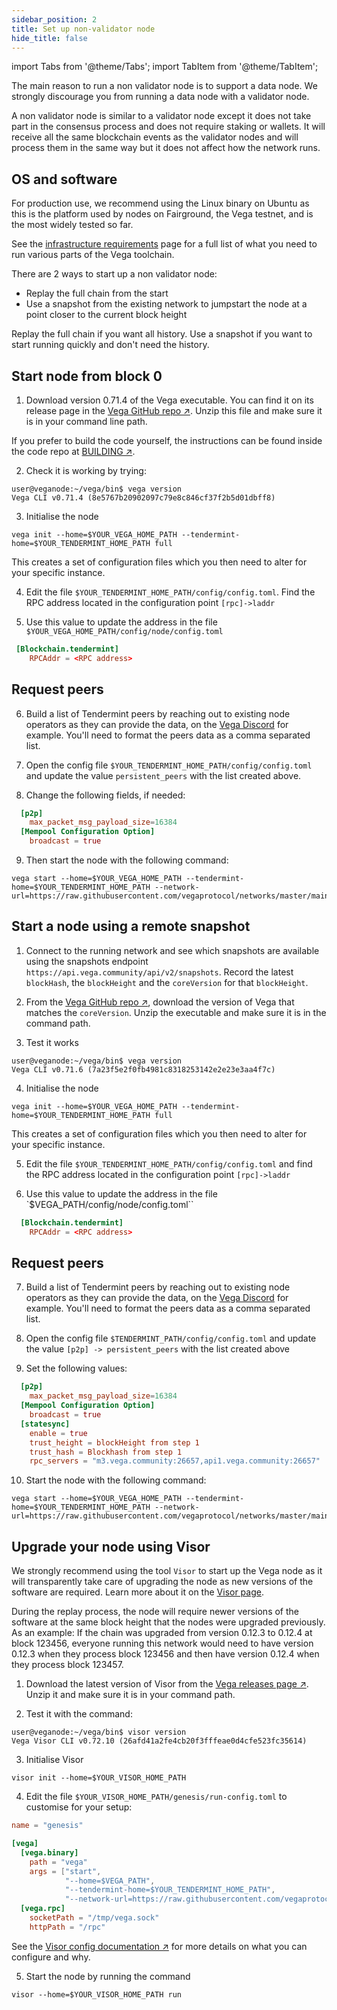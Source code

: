 ```yaml
---
sidebar_position: 2
title: Set up non-validator node
hide_title: false
---
```

import Tabs from '@theme/Tabs';
import TabItem from '@theme/TabItem';

The main reason to run a non validator node is to support a data node. We strongly discourage you from running a data node with a validator node.

A non validator node is similar to a validator node except it does not take part in the consensus process and does not require staking or wallets. It will receive all the same blockchain events as the validator nodes and will process them in the same way but it does not affect how the network runs. 

## OS and software
For production use, we recommend using the Linux binary on Ubuntu as this is the platform used by nodes on Fairground, the Vega testnet, and is the most widely tested so far.

See the [infrastructure requirements](../requirements/infrastructure.md) page for a full list of what you need to run various parts of the Vega toolchain.

There are 2 ways to start up a non validator node:
* Replay the full chain from the start
* Use a snapshot from the existing network to jumpstart the node at a point closer to the current block height

Replay the full chain if you want all history. Use a snapshot if you want to start running quickly and don't need the history.

## Start node from block 0

1. Download version 0.71.4 of the Vega executable. You can find it on its release page in the [Vega GitHub repo ↗](https://github.com/vegaprotocol/vega/releases/tag/v0.71.4%2Bfix). Unzip this file and make sure it is in your command line path.

If you prefer to build the code yourself, the instructions can be found inside the code repo at [BUILDING ↗](https://github.com/vegaprotocol/vega/blob/develop/BUILDING.md).

2. Check it is working by trying:

```
user@veganode:~/vega/bin$ vega version
Vega CLI v0.71.4 (8e5767b20902097c79e8c846cf37f2b5d01dbff8)

```

3. Initialise the node 

```
vega init --home=$YOUR_VEGA_HOME_PATH --tendermint-home=$YOUR_TENDERMINT_HOME_PATH full
```

This creates a set of configuration files which you then need to alter for your specific instance.

4. Edit the file `$YOUR_TENDERMINT_HOME_PATH/config/config.toml`. Find the RPC address located in the configuration point `[rpc]->laddr`
 
5. Use this value to update the address in the file `$YOUR_VEGA_HOME_PATH/config/node/config.toml`

```toml
 [Blockchain.tendermint]
    RPCAddr = <RPC address>
```
## Request peers
6. Build a list of Tendermint peers by reaching out to existing node operators as they can provide the data, on the [Vega Discord](https://vega.xyz/discord) for example. You'll need to format the peers data as a comma separated list.

7. Open the config file `$YOUR_TENDERMINT_HOME_PATH/config/config.toml` and update the value `persistent_peers` with the list created above.

8. Change the following fields, if needed:

```toml
  [p2p]
    max_packet_msg_payload_size=16384
  [Mempool Configuration Option]
    broadcast = true
``` 

9. Then start the node with the following command:

```script
vega start --home=$YOUR_VEGA_HOME_PATH --tendermint-home=$YOUR_TENDERMINT_HOME_PATH --network-url=https://raw.githubusercontent.com/vegaprotocol/networks/master/mainnet1/genesis.json
```

## Start a node using a remote snapshot

1. Connect to the running network and see which snapshots are available using the snapshots endpoint `https://api.vega.community/api/v2/snapshots`. Record the latest `blockHash`, the `blockHeight` and the `coreVersion` for that `blockHeight`.

2. From the [Vega GitHub repo ↗](https://github.com/vegaprotocol/vega/releases), download the version of Vega that matches the `coreVersion`. Unzip the executable and make sure it is in the command path.

3. Test it works
```script
user@veganode:~/vega/bin$ vega version
Vega CLI v0.71.6 (7a23f5e2f0fb4981c8318253142e2e23e3aa4f7c)
```

4. Initialise the node 

```script
vega init --home=$YOUR_VEGA_HOME_PATH --tendermint-home=$YOUR_TENDERMINT_HOME_PATH full
```

This creates a set of configuration files which you then need to alter for your specific instance.

5. Edit the file `$YOUR_TENDERMINT_HOME_PATH/config/config.toml` and find the RPC address located in the configuration point `[rpc]->laddr`

6. Use this value to update the address in the file `$VEGA_PATH/config/node/config.toml``

```toml
  [Blockchain.tendermint]
    RPCAddr = <RPC address>
```
## Request peers
7. Build a list of Tendermint peers by reaching out to existing node operators as they can provide the data, on the [Vega Discord](https://vega.xyz/discord) for example. You'll need to format the peers data as a comma separated list.

8. Open the config file `$TENDERMINT_PATH/config/config.toml` and update the value `[p2p] -> persistent_peers` with the list created above

9. Set the following values:

```toml
  [p2p]
    max_packet_msg_payload_size=16384
  [Mempool Configuration Option]
    broadcast = true
  [statesync]
    enable = true
    trust_height = blockHeight from step 1
    trust_hash = Blockhash from step 1
    rpc_servers = "m3.vega.community:26657,api1.vega.community:26657"
```

10. Start the node with the following command:

```script
vega start --home=$YOUR_VEGA_HOME_PATH --tendermint-home=$YOUR_TENDERMINT_HOME_PATH --network-url=https://raw.githubusercontent.com/vegaprotocol/networks/master/mainnet1/genesis.json
```

## Upgrade your node using Visor
We strongly recommend using the tool `Visor` to start up the Vega node as it will transparently take care of upgrading the node as new versions of the software are required. Learn more about it on the [Visor page](../visor.md).

During the replay process, the node will require newer versions of the software at the same block height that the nodes were upgraded previously. As an example: If the chain was upgraded from version 0.12.3 to 0.12.4 at block 123456, everyone running this network would need to have version 0.12.3 when they process block 123456 and then have version 0.12.4 when they process block 123457.

1. Download the latest version of Visor from the [Vega releases page ↗](https://github.com/vegaprotocol/vega/releases/). Unzip it and make sure it is in your command path.

2. Test it with the command:

```script
user@veganode:~/vega/bin$ visor version
Vega Visor CLI v0.72.10 (26afd41a2fe4cb20f3fffeae0d4cfe523fc35614)
```
3.  Initialise Visor

```script
visor init --home=$YOUR_VISOR_HOME_PATH
```
4. Edit the file `$YOUR_VISOR_HOME_PATH/genesis/run-config.toml` to customise for your setup:

```toml
name = "genesis"

[vega]
  [vega.binary]
    path = "vega"
    args = ["start",
            "--home=$VEGA_PATH",
            "--tendermint-home=$YOUR_TENDERMINT_HOME_PATH",
            "--network-url=https://raw.githubusercontent.com/vegaprotocol/networks/master/mainnet1/genesis.json"]
  [vega.rpc]
    socketPath = "/tmp/vega.sock"
    httpPath = "/rpc"
```

See the [Visor config documentation ↗](https://github.com/vegaprotocol/vega/blob/develop/visor/visor-config.md) for more details on what you can configure and why.

5. Start the node by running the command

```script
visor --home=$YOUR_VISOR_HOME_PATH run
```